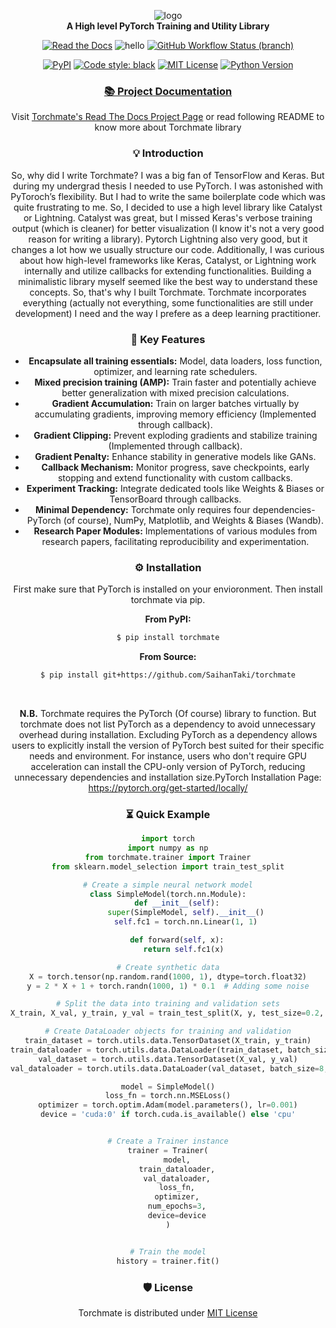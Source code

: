 <div align="center">
 
![logo](https://i.ibb.co/tzsKgkR/Torchmate-logo-v1.png)  
**A High level PyTorch Training and Utility Library**

[![Read the Docs](https://img.shields.io/readthedocs/torchmate?style=flat&logo=readthedocs&logoColor=orange&color=blue)](https://torchmate.readthedocs.io/en/latest/)
 ![hello](https://github.com/saihanbro/testactions/actions/workflows/test.yml/badge.svg)
[![GitHub Workflow Status (branch)](https://img.shields.io/github/actions/workflow/status/saihanbro/testactions/test.yml?branch=main)](https://github.com/saihanbro/testactions/actions/workflows/test.yml) 

[![PyPI](https://img.shields.io/pypi/v/torchmate?style=flat)](https://pypi.org/project/torchmate/)
[![Code style: black](https://img.shields.io/badge/Code%20Style-black-000000.svg)](https://github.com/psf/black)
[![MIT License](https://img.shields.io/badge/License-MIT-<COLOR>.svg?style=flat)](https://github.com/SaihanTaki/torchmate/blob/master/LICENSE.txt)
[![Python Version](https://img.shields.io/pypi/pyversions/torchmate?style=flat)](https://www.python.org/)

### [📚 Project Documentation](https://torchmate.readthedocs.io/en/latest/)

Visit [Torchmate's Read The Docs Project Page](https://torchmate.readthedocs.io/en/latest/) or read following README to know more about Torchmate library


### 💡 Introduction

So, why did I write Torchmate? I was a big fan of TensorFlow and Keras. But during my undergrad thesis I needed to use PyTorch. I was astonished with PyToroch’s flexibility. But I had to write the same boilerplate code which was quite frustrating to me. So, I decided to use a high level library like Catalyst or Lightning. Catalyst was great, but I missed Keras's verbose training output (which is cleaner) for better visualization (I know it's not a very good reason for writing a library). Pytorch Lightning also very good, but it changes a lot how we usually structure our code. Additionally, I was curious about how high-level frameworks like Keras, Catalyst, or Lightning work internally and utilize callbacks for extending functionalities. Building a minimalistic library myself seemed like the best way to understand these concepts. So, that's why I built Torchmate. Torchmate incorporates everything (actually not everything, some functionalities are still under development) I need and the way I prefere as a deep learning practitioner. 


### 🔑 Key Features

- **Encapsulate all training essentials:** Model, data loaders, loss function, optimizer, and learning rate schedulers.
- **Mixed precision training (AMP):** Train faster and potentially achieve better generalization with mixed precision calculations.
- **Gradient Accumulation:** Train on larger batches virtually by accumulating gradients, improving memory efficiency (Implemented through callback).
- **Gradient Clipping:** Prevent exploding gradients and stabilize training (Implemented through callback).
- **Gradient Penalty:** Enhance stability in generative models like GANs.
- **Callback Mechanism:** Monitor progress, save checkpoints, early stopping and extend functionality with custom callbacks.
- **Experiment Tracking:** Integrate dedicated tools like Weights & Biases or TensorBoard through callbacks.
- **Minimal Dependency:** Torchmate only requires four dependencies-  PyTorch (of course), NumPy, Matplotlib, and Weights & Biases (Wandb).
- **Research Paper Modules:** Implementations of various modules from research papers, facilitating reproducibility and experimentation.


### ⚙️ Installation

First make sure that PyTorch is installed on your envioronment. Then install torchmate via pip.

**From PyPI:**
```Bash
$ pip install torchmate
```
**From Source:**
```Bash
$ pip install git+https://github.com/SaihanTaki/torchmate
```

<br>

**N.B.** Torchmate requires the PyTorch (Of course) library to function. But torchmate does not list PyTorch as a dependency to avoid unnecessary overhead during installation. Excluding PyTorch as a dependency allows users to explicitly install the version of PyTorch best suited for their specific needs and environment. For instance, users who don't require GPU acceleration can install the CPU-only version of PyTorch, reducing unnecessary dependencies and installation size.PyTorch Installation Page: https://pytorch.org/get-started/locally/


### ⏳ Quick Example

```python
import torch
import numpy as np
from torchmate.trainer import Trainer
from sklearn.model_selection import train_test_split

# Create a simple neural network model
class SimpleModel(torch.nn.Module):
    def __init__(self):
        super(SimpleModel, self).__init__()
        self.fc1 = torch.nn.Linear(1, 1)

    def forward(self, x):
        return self.fc1(x) 

# Create synthetic data
X = torch.tensor(np.random.rand(1000, 1), dtype=torch.float32)
y = 2 * X + 1 + torch.randn(1000, 1) * 0.1  # Adding some noise

# Split the data into training and validation sets
X_train, X_val, y_train, y_val = train_test_split(X, y, test_size=0.2, random_state=42)

# Create DataLoader objects for training and validation
train_dataset = torch.utils.data.TensorDataset(X_train, y_train)
train_dataloader = torch.utils.data.DataLoader(train_dataset, batch_size=8, shuffle=True)
val_dataset = torch.utils.data.TensorDataset(X_val, y_val)
val_dataloader = torch.utils.data.DataLoader(val_dataset, batch_size=8, shuffle=False)

model = SimpleModel()
loss_fn = torch.nn.MSELoss()
optimizer = torch.optim.Adam(model.parameters(), lr=0.001)
device = 'cuda:0' if torch.cuda.is_available() else 'cpu'


# Create a Trainer instance
trainer = Trainer(
    model,
    train_dataloader,
    val_dataloader,
    loss_fn,
    optimizer,
    num_epochs=3,
    device=device
)


# Train the model
history = trainer.fit()

```



### 🛡️ License <a name="license"></a>
Torchmate is distributed under [MIT License](https://github.com/SaihanTaki/torchmate/blob/master/LICENSE.txt)
